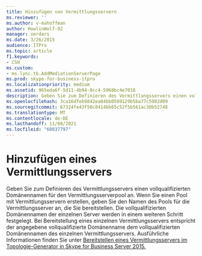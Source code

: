 ```yaml
---
title: Hinzufügen von Vermittlungsservern
ms.reviewer: ''
ms.author: v-mahoffman
author: HowlinWolf-92
manager: serdars
ms.date: 3/26/2015
audience: ITPro
ms.topic: article
f1.keywords:
- CSH
ms.custom:
- ms.lync.tb.AddMediationServerPage
ms.prod: skype-for-business-itpro
ms.localizationpriority: medium
ms.assetid: 965eda6f-5d11-4b94-8cc4-5968bc4e7018
description: Geben Sie zum Definieren des Vermittlungsservers einen vollqualifizierten Domänennamen für den Vermittlungsserverpool an. Wenn Sie einen Pool mit Vermittlungsservern erstellen, geben Sie den Namen des Pools für die Vermittlungsserver an, die Sie bereitstellen. Die vollqualifizierten Domänennamen der einzelnen Server werden in einem weiteren Schritt festgelegt. Bei Bereitstellung eines einzelnen Vermittlungsservers entspricht der angegebene vollqualifizierte Domänenname dem vollqualifizierten Domänennamen des einzelnen Vermittlungsservers. Ausführliche Informationen finden Sie unter Deploy a Mediation Server in Topology Builder in Skype for Business Server 2015.
ms.openlocfilehash: 3ca16dfeb9842ea04bb0509129b5ba77c5902d09
ms.sourcegitcommit: 67324fe43f50c8414bb65c52f5b561ac30b52748
ms.translationtype: MT
ms.contentlocale: de-DE
ms.lasthandoff: 11/08/2021
ms.locfileid: "60837797"
---
```

# <a name="add-mediation-server"></a>Hinzufügen eines Vermittlungsservers
 
Geben Sie zum Definieren des Vermittlungsservers einen vollqualifizierten Domänennamen für den Vermittlungsserverpool an. Wenn Sie einen Pool mit Vermittlungsservern erstellen, geben Sie den Namen des Pools für die Vermittlungsserver an, die Sie bereitstellen. Die vollqualifizierten Domänennamen der einzelnen Server werden in einem weiteren Schritt festgelegt. Bei Bereitstellung eines einzelnen Vermittlungsservers entspricht der angegebene vollqualifizierte Domänenname dem vollqualifizierten Domänennamen des einzelnen Vermittlungsservers. Ausführliche Informationen finden Sie unter [Bereitstellen eines Vermittlungsservers im Topologie-Generator in Skype for Business Server 2015.](../../deploy/deploy-enterprise-voice/deploy-a-mediation-server.md)
  

